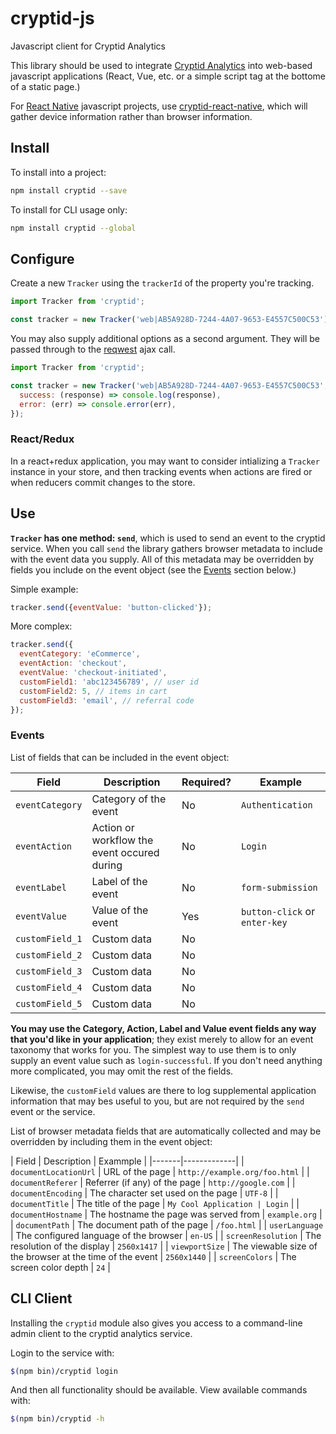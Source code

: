 # cryptid-js

Javascript client for Cryptid Analytics

This library should be used to integrate [Cryptid
Analytics](https://cryptid.adorable.io) into web-based javascript applications
(React, Vue, etc. or a simple script tag at the bottome of a static page.)

For [React Native]() javascript projects, use
[cryptid-react-native](https://github.com/adorableio/cryptid-react-native),
which will gather device information rather than browser information.

## Install

To install into a project:

```bash
npm install cryptid --save
```

To install for CLI usage only:

```bash
npm install cryptid --global
```

## Configure

Create a new `Tracker` using the `trackerId` of the property you're tracking.

```javascript
import Tracker from 'cryptid';

const tracker = new Tracker('web|AB5A928D-7244-4A07-9653-E4557C500C53')
```

You may also supply additional options as a second argument. They will be
passed through to the [reqwest](https://github.com/ded/reqwest) ajax call.

```javascript
import Tracker from 'cryptid';

const tracker = new Tracker('web|AB5A928D-7244-4A07-9653-E4557C500C53', {
  success: (response) => console.log(response),
  error: (err) => console.error(err),
});
```

### React/Redux

In a react+redux application, you may want to consider intializing a `Tracker`
instance in your store, and then tracking events when actions are fired or when
reducers commit changes to the store.


## Use

**`Tracker` has one method: `send`**, which is used to send an event to the
cryptid service. When you call `send` the library gathers browser metadata to
include with the event data you supply. All of this metadata may be overridden
by fields you include on the event object (see the [Events](#events) section
below.)

Simple example:

```javascript
tracker.send({eventValue: 'button-clicked'});
```

More complex:

```javascript
tracker.send({
  eventCategory: 'eCommerce',
  eventAction: 'checkout',
  eventValue: 'checkout-initiated',
  customField1: 'abc123456789', // user id
  customField2: 5, // items in cart
  customField3: 'email', // referral code
});
```

### Events

List of fields that can be included in the event object:

| Field | Description | Required? | Example |
|-------|-------------|-----------|---------|
| `eventCategory` | Category of the event | No | `Authentication` |
| `eventAction` | Action or workflow the event occured during | No | `Login` |
| `eventLabel` | Label of the event | No | `form-submission` |
| `eventValue` | Value of the event | Yes | `button-click` or `enter-key` |
| `customField_1` | Custom data | No | |
| `customField_2` | Custom data | No | |
| `customField_3` | Custom data | No | |
| `customField_4` | Custom data | No | |
| `customField_5` | Custom data | No | |

**You may use the Category, Action, Label and Value event fields any way that
you'd like in your application**; they exist merely to allow for an event
taxonomy that works for you. The simplest way to use them is to only supply an
event value such as `login-successful`. If you don't need anything more
complicated, you may omit the rest of the fields.

Likewise, the `customField` values are there to log supplemental application
information that may bes useful to you, but are not required by the `send`
event or the service.

List of browser metadata fields that are automatically collected and may be
overridden by including them in the event object:

| Field | Description | Exammple |
|-------|-------------|
| `documentLocationUrl` | URL of the page | `http://example.org/foo.html` |
| `documentReferer` | Referrer (if any) of the page | `http://google.com` |
| `documentEncoding` | The character set used on the page  | `UTF-8` |
| `documentTitle` | The title of the page | `My Cool Application | Login` |
| `documentHostname` | The hostname the page was served from | `example.org` |
| `documentPath` | The document path of the page | `/foo.html` |
| `userLanguage` | The configured language of the browser | `en-US` |
| `screenResolution` | The resolution of the display | `2560x1417` |
| `viewportSize` | The viewable size of the browser at the time of the event | `2560x1440` |
| `screenColors` | The screen color depth | `24` |

## CLI Client

Installing the `cryptid` module also gives you access to a command-line admin
client to the cryptid analytics service.

Login to the service with:

```bash
$(npm bin)/cryptid login
```

And then all functionality should be available. View available commands with:

```bash
$(npm bin)/cryptid -h
```

